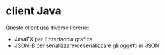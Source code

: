# client Java

Questo client usa diverse librerie:
- JavaFX per l'interfaccia grafica
- [JSON-B](https://www.baeldung.com/java-json-binding-api) 
  per serializzare/deserializzare gli oggetti in JSON 
